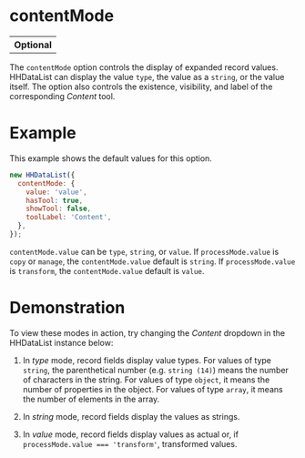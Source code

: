 # contentMode

<table class="options-table"><tr><th>Optional</th></tr></table>

The `contentMode` option controls the display of expanded record values. HHDataList can display the value `type`, the value as a `string`, or the value itself. The option also controls the existence, visibility, and label of the corresponding *Content* tool.

# Example

This example shows the default values for this option.

``` js nonum
new HHDataList({
  contentMode: { 
    value: 'value',
    hasTool: true,
    showTool: false,
    toolLabel: 'Content',
  },
});
```

`contentMode.value` can be `type`, `string`, or `value`. If `processMode.value` is `copy` or `manage`, the `contentMode.value` default is `string`. If `processMode.value` is `transform`, the `contentMode.value` default is `value`. 

# Demonstration

To view these modes in action, try changing the *Content* dropdown in the HHDataList instance below:

<div id="content-mode-datalist" class="hh-data-list my-4"></div>
<script>
  var options = new DLTreesOptions002('content-mode-datalist');
  options.contentMode.showTool = true;
  options.contentMode.value = 'type';
  options.descriptions.value = false;
  options.expand.value = true;
  options.expand.showTool = false;
  options.processMode.showTool = true;
  options.processMode.value = 'transform';
  options.queryParams.limit.default = 1;
  options.queryParams.limit.showTool = false;
  options.themeDefinition.name = 'thistle';
  new HHDataList(options);
</script>

1. In *type* mode, record fields display value types. For values of type `string`, the parenthetical number (e.g. `string (14)`) means the number of characters in the string. For values of type `object`, it means the number of properties in the object. For values of type `array`, it means the number of elements in the array.

1. In *string* mode, record fields display the values as strings.

1. In *value* mode, record fields display values as actual or, if `processMode.value === 'transform'`, transformed values.